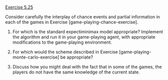 [Exercise 5.25](5-25/)

Consider carefully the interplay of chance events and partial
information in each of the games in
Exercise \[game-playing-chance-exercise\].

1.  For which is the standard expectiminimax model appropriate?
    Implement the algorithm and run it in your game-playing agent, with
    appropriate modifications to the game-playing environment.

2.  For which would the scheme described in
    Exercise \[game-playing-monte-carlo-exercise\] be
    appropriate?

3.  Discuss how you might deal with the fact that in some of the games,
    the players do not have the same knowledge of the current state.
